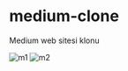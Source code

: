 # medium-clone
 Medium web sitesi klonu

![m1](https://user-images.githubusercontent.com/74009802/191707943-920cb696-524d-475b-a286-c6bc9575add3.png)
![m2](https://user-images.githubusercontent.com/74009802/191707951-c9c8a9e1-d342-49f1-93a4-5e224eba5b8c.png)
